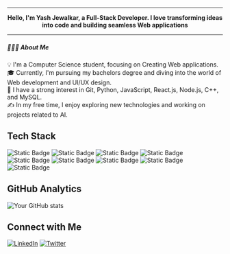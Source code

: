 

<div align="center">
  <hr>
  <strong>Hello, I'm Yash Jewalkar, a Full-Stack Developer. I love transforming ideas into code and building seamless Web applications
</strong>
  <hr>
</div>

<div>
  <h5 font-size="16px">👨🏻‍💻 About Me
</h5>

</div>

💡 I'm a Computer Science student, focusing on Creating Web applications.</br>
🎓 Currently, I'm pursuing my bachelors degree and diving into the world of Web development and UI/UX design.</br>
🌱 I have a strong interest in Git, Python, JavaScript, React.js, Node.js, C++, and MySQL.</br>
✍️ In my free time, I enjoy exploring new technologies and working on projects related to AI.</br>

## Tech Stack
![Static Badge](https://img.shields.io/badge/HTML-rgb(23%2C36%2C48)?logo=html5)
![Static Badge](https://img.shields.io/badge/JavaScript-rgb(23%2C36%2C48)?logo=javascript)
![Static Badge](https://img.shields.io/badge/Django-rgb(23%2C36%2C48)?logo=django)
![Static Badge](https://img.shields.io/badge/CSS-rgb(23%2C36%2C48)?logo=CSS3logoColor=blue)
![Static Badge](https://img.shields.io/badge/React-rgb(23%2C36%2C48)?logo=react)
![Static Badge](https://img.shields.io/badge/Node.js-rgb(23%2C36%2C48)?logo=node.js)
![Static Badge](https://img.shields.io/badge/MySQL-rgb(23%2C36%2C48)?logo=mysql)
![Static Badge](https://img.shields.io/badge/Python-rgb(23%2C36%2C48)?logo=python&logoColor=blue-yellow)
![Static Badge](https://img.shields.io/badge/Express.js-rgb(23%2C36%2C48)?logo=express&logoColor=blue-yellow)




## GitHub Analytics

![Your GitHub stats](https://github-readme-stats.vercel.app/api?username=yourusername&show_icons=true&theme=radical)

## Connect with Me

[![LinkedIn](https://img.shields.io/badge/LinkedIn-%230077B5.svg?style=for-the-badge&logo=linkedin&logoColor=white)](https://linkedin.com/in/yourlinkedin)
[![Twitter](https://img.shields.io/badge/twitter-%231DA1F2.svg?style=for-the-badge&logo=twitter&logoColor=white)](https://twitter.com/yourtwitter)
